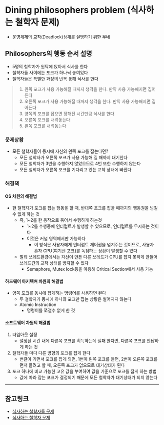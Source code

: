 # Dining philosophers problem (식사하는 철학자 문제)
- 운영체제의 교착(Deadlock)상채를 설명하기 위한 무네

## Philosophers의 행동 순서 설명
- 5명의 철학자가 원탁에 앉아서 식사를 한다
- 철학자들 사이에는 포크가 하나씩 놓여있다 
- 철학자들은 특별한 과정의 반복 통해 식사를 한다
> 1. 왼쪽 포크가 사용 가능해질 때까지 생각을 한다. 만약 사용 가능해지면 집어든다
> 2. 오른쪽 포크가 사용 가능해질 때까지 생각을 한다. 만약 사용 가능해지면 집어든다
> 3. 양쪽의 포크를 잡으면 정해진 시간만큼 식사를 한다
> 4. 오른쪽 포크를 내려놓는다
> 5. 왼쪽 포크를 내려놓는다

### 문제상황
- 모든 철학자들이 동시에 자신의 왼쪽 포크를 잡는다면?
	- 모든 철학자가 오른쪽 포크가 사용 가능해 질 때까지 대기한다
	- 모든 철학자가 3번을 수행하지 않았으므로 4번 또한 수행하지 않는다
	- 모든 철학자가 오른쪽 포크를 기다리고 있는 교착 상태에 빠진다

### 해결책
#### OS 차원의 해결법
- 한 철학자가 포크를 잡는 행동을 할 때, 반대쪽 포크를 잡을 때까지의 행동권을 넘길 수 없게 하는 것
	- 즉, 1~2를 한 동작으로 묶어서 수행하게 하는것
		- 1~2를 수행중에 인터럽트가 발생할 수 있으므로, 인터럽트를 무시하는 것이다
		- 이것은 커널 영역에서만 가능하다
			- 이 방식은 사용자에게 인터럽트 제어권을 넘겨주는 것이므로, 사용자 혼자 CPU(여기선 포크)를 독점하는 상황이 발생할 수 있다
	- 멀티 쓰레드환경에서는 자신이 만든 다른 쓰레드가 CPU를 잡지 못하게 만들어 쓰레드간의 교착 상태를 방지할 수 있다
		- Semaphore, Mutex lock등을 이용해 Critical Section애서 사용 가능
#### 하드웨어 아키텍쳐 차원의 해결법
- 양쪽 포크를 동시에 잡게하는 명령어를 사용하면 된다
	- 두 철학자가 동시에 하나의 포크만 잡는 상황은 벌어지지 않는다
	- Atomic Instruction
		- 명령어를 쪼갤수 없게 한 것
#### 소프트웨어 차원의 해결법
1. 타임아웃 설정
	- 설정된 시간 내에 다른쪽 포크를 획득하는데 실패 한다면, 다른쪽 포크를 반납하게 하는 것
2. 철학자들 마다 다른 방향의 포크를 잡게 한다
	- 번갈아 가면서 포크를 잡게 되면, 1번이 왼쪽 포크를 들면, 2번이 오른쪽 포크를 먼저 들려고 할 때, 오른쪽 포크가 없으므로 대기상태가 된다
3. 포크 하나에 비교 가능한 고유 값을 부여하여 값을 기준으로 포크를 잡게 하는 방법
	- 값에 따라 잡는 포크가 결정되기 때문에 모든 철학자가 대기상태가 되지 않는다
	
---
## 참고링크
- [식사하는 철학자들 문제](https://ko.wikipedia.org/wiki/식사하는_철학자들_문제)
- [식사하는 철학자 문제](https://namu.wiki/w/식사하는%20철학자%20문제)